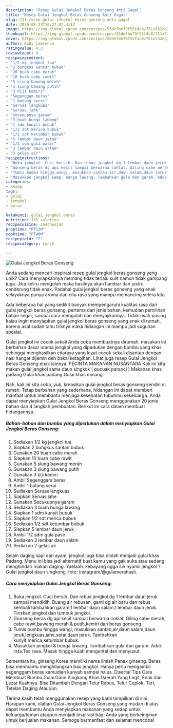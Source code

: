 ```yaml
---
description: "Resep Gulai Jengkol Beras Gonseng Anti Gagal"
title: "Resep Gulai Jengkol Beras Gonseng Anti Gagal"
slug: 211-resep-gulai-jengkol-beras-gonseng-anti-gagal
date: 2020-08-22T16:27:02.411Z
image: https://img-global.cpcdn.com/recipes/55de7be79f55f4c8/751x532cq70/gulai-jengkol-beras-gonseng-foto-resep-utama.jpg
thumbnail: https://img-global.cpcdn.com/recipes/55de7be79f55f4c8/751x532cq70/gulai-jengkol-beras-gonseng-foto-resep-utama.jpg
cover: https://img-global.cpcdn.com/recipes/55de7be79f55f4c8/751x532cq70/gulai-jengkol-beras-gonseng-foto-resep-utama.jpg
author: Ruby Lawrence
ratingvalue: 4.3
reviewcount: 4
recipeingredient:
- "1/2 kg jengkol tua"
- "2 bungkus santan bubuk"
- "20 buah cabe merah"
- "10 buah cabe rawit"
- "5 siung bawang merah"
- "3 siung bawang putih"
- "3 biji kemiri"
- "Segenggam beras"
- "1 batang serai"
- "Seruas lengkuas"
- "Seruas jahe"
- "Secukupnya garam"
- "3 buah bunga lawang"
- "1 sdm kunyit bubuk"
- "1/2 sdt merica bubuk"
- "1/2 sdt ketumbar bubuk"
- "5 lembar daun jeruk"
- "1/2 sdm gula pasir"
- "3 lembar daun salam"
- "2 gelas air"
recipeinstructions:
- "Buka jengkol. Cuci bersih. Dan rebus jengkol dg 1 lembar daun jeruk sampai mendidih. Buang air rebusan, ganti dg air baru dan rebus kembali tambahkan garam,1 lembar daun salam,1 lembar daun jeruk. Tiriskan jengkol dan tumbuk jengkol."
- "Gonseng beras dg api kecil sampai berwarna coklat. Giling cabe merah, cabe rawit,bawang merah &amp; putih,kemiri dan beras gonseng."
- "Tumis bumbu hingga wangi, masukkan santan,air,daun salam,daun jeruk,lengkuas,jahe,serai.daun jeruk. Tambahkan kunyit,merica,ketumbar bubuk."
- "Masukkan jengkol &amp; bunga lawang. Tambahkan gula dan garam. Aduk rata.Tes rasa. Masak hingga kuah mengental dan menyusut."
categories:
- Resep
tags:
- gulai
- jengkol
- beras

katakunci: gulai jengkol beras 
nutrition: 179 calories
recipecuisine: Indonesian
preptime: "PT13M"
cooktime: "PT48M"
recipeyield: "2"
recipecategory: Lunch

---
```



![Gulai Jengkol Beras Gonseng](https://img-global.cpcdn.com/recipes/55de7be79f55f4c8/751x532cq70/gulai-jengkol-beras-gonseng-foto-resep-utama.jpg)

Anda sedang mencari inspirasi resep gulai jengkol beras gonseng yang unik? Cara menyiapkannya memang tidak terlalu sulit namun tidak gampang juga. Jika keliru mengolah maka hasilnya akan hambar dan justru cenderung tidak enak. Padahal gulai jengkol beras gonseng yang enak selayaknya punya aroma dan cita rasa yang mampu memancing selera kita.

Ada beberapa hal yang sedikit banyak mempengaruhi kualitas rasa dari gulai jengkol beras gonseng, pertama dari jenis bahan, kemudian pemilihan bahan segar, sampai cara mengolah dan menyajikannya. Tidak usah pusing kalau ingin menyiapkan gulai jengkol beras gonseng yang enak di rumah, karena asal sudah tahu triknya maka hidangan ini mampu jadi suguhan spesial.

Gulai jengkol ini cocok sekali Anda coba membuatnya dirumah. masakan ini berbahan dasar utama jengkol yang dipadukan dengan bumbu yang khas sehingga menghasilkan citarasa yang lezat cocok sekali disantap dengan nasi hangat dijamin deh bakal ketagihan. Lihat juga resep Gulai Jengkol Beras Gonseng enak lainnya. PECINTA MAKANAN NUSANTARA Kali ini kita makan gulai jengkol sama daun singkok ( pucuak paranci ) Makanan khas padang Gulai khas padang Gulai khas minang.


Nah, kali ini kita coba, yuk, kreasikan gulai jengkol beras gonseng sendiri di rumah. Tetap berbahan yang sederhana, hidangan ini dapat memberi manfaat untuk membantu menjaga kesehatan tubuhmu sekeluarga. Anda dapat menyiapkan Gulai Jengkol Beras Gonseng menggunakan 20 jenis bahan dan 4 langkah pembuatan. Berikut ini cara dalam membuat hidangannya.

<!--inarticleads1-->

##### Bahan-bahan dan bumbu yang diperlukan dalam menyiapkan Gulai Jengkol Beras Gonseng:

1. Sediakan 1/2 kg jengkol tua
1. Siapkan 2 bungkus santan bubuk
1. Gunakan 20 buah cabe merah
1. Siapkan 10 buah cabe rawit
1. Gunakan 5 siung bawang merah
1. Gunakan 3 siung bawang putih
1. Gunakan 3 biji kemiri
1. Ambil Segenggam beras
1. Ambil 1 batang serai
1. Sediakan Seruas lengkuas
1. Siapkan Seruas jahe
1. Gunakan Secukupnya garam
1. Sediakan 3 buah bunga lawang
1. Siapkan 1 sdm kunyit bubuk
1. Siapkan 1/2 sdt merica bubuk
1. Sediakan 1/2 sdt ketumbar bubuk
1. Siapkan 5 lembar daun jeruk
1. Ambil 1/2 sdm gula pasir
1. Sediakan 3 lembar daun salam
1. Sediakan 2 gelas air


Selain daging sapi dan ayam, jengkol juga bisa diolah menjadi gulai khas Padang. Menu ini bisa jadi alternatif buat kamu yang gak suka atau sedang menghindari makan daging. Yaelaah. kebayang ngga sih nyamil jengkol ? Gulai jengkol daun singkong. foto: Instagram/@gulamerahasli. 

<!--inarticleads2-->

##### Cara menyiapkan Gulai Jengkol Beras Gonseng:

1. Buka jengkol. Cuci bersih. Dan rebus jengkol dg 1 lembar daun jeruk sampai mendidih. Buang air rebusan, ganti dg air baru dan rebus kembali tambahkan garam,1 lembar daun salam,1 lembar daun jeruk. Tiriskan jengkol dan tumbuk jengkol.
1. Gonseng beras dg api kecil sampai berwarna coklat. Giling cabe merah, cabe rawit,bawang merah &amp; putih,kemiri dan beras gonseng.
1. Tumis bumbu hingga wangi, masukkan santan,air,daun salam,daun jeruk,lengkuas,jahe,serai.daun jeruk. Tambahkan kunyit,merica,ketumbar bubuk.
1. Masukkan jengkol &amp; bunga lawang. Tambahkan gula dan garam. Aduk rata.Tes rasa. Masak hingga kuah mengental dan menyusut.


Sementara itu, ginseng Korea memiliki nama ilmiah Panax ginseng. Beras bisa membantu menghilangkan bau jengkol. Hanya perlu mengambil segenggam beras kemudian kunyah sampai halus. Disertai Tips Cara Membuat Bumbu Gulai Daun Singkong Khas Daerah Yang Legit, Enak dan Lezat Kuahnya. Bisa Ditambah Dengan Telur Rebus, Telur Ceplok, Teri, Tetelan Daging Ataupun. 

Terima kasih telah menggunakan resep yang kami tampilkan di sini. Harapan kami, olahan Gulai Jengkol Beras Gonseng yang mudah di atas dapat membantu Anda menyiapkan makanan yang sedap untuk keluarga/teman ataupun menjadi inspirasi bagi Anda yang berkeinginan untuk berjualan makanan. Semoga bermanfaat dan selamat mencoba!
